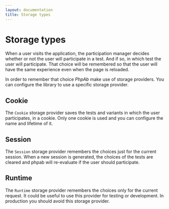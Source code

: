 ```yaml
---
layout: documentation
title: Storage types
---
```


# Storage types

When a user visits the application, the participation manager decides whether or not
the user will participate in a test. And if so, in which test the user will
participate. That choice will be remembered so that the user will have the same
experience even when the page is reloaded.

In order to remember that choice *PhpAb* make use of storage providers. You can
configure the library to use a specific storage provider.

## Cookie

The `Cookie` storage provider saves the tests and variants in which the user
participates, in a cookie. Only one cookie is used and you can configure the name
and lifetime of it.

## Session

The `Session` storage provider remembers the choices just for the current session. When a new session
is generated, the choices of the tests are cleared and phpab will re-evaluate if the user should participate.

## Runtime

The `Runtime` storage provider remembers the choices only for the current request. It
could be useful to use this provider for testing or development. In production you
should avoid this storage provider.
